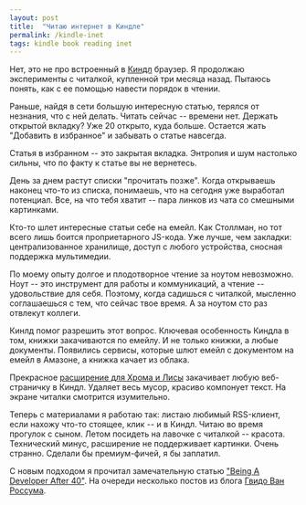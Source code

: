 ```yaml
---
layout: post
title:  "Читаю интернет в Киндле"
permalink: /kindle-inet
tags: kindle book reading inet
---
```


Нет, это не про встроенный в [Киндл](/kindle) браузер. Я продолжаю эксперименты
с читалкой, купленной три месяца назад. Пытаюсь понять, как с ее помощью навести
порядок в чтении.

Раньше, найдя в сети большую интересную статью, терялся от незнания, что с ней
делать. Читать сейчас -- времени нет. Держать открытой вкладку? Уже 20 открыто,
куда больше. Остается жать "Добавить в избранное" и забывать о статье навсегда.

Статья в избранном -- это закрытая вкладка. Энтропия и шум настолько сильны, что
по факту к статье вы не вернетесь.

День за днем растут списки "прочитать позже". Когда открываешь наконец что-то из
списка, понимаешь, что на сегодня уже выработал потенциал. Все, на что тебя
хватит -- пара линков из чата со смешными картинками.

Кто-то шлет интересные статьи себе на емейл. Как Столлман, но тот всего лишь
боится проприетарного JS-кода. Уже лучше, чем закладки: централизованное
хранилище, доступ с любого устройства, сносная поддержка мультимедии.

По моему опыту долгое и плодотворное чтение за ноутом невозможно. Ноут -- это
инструмент для работы и коммуникаций, а чтение -- удовольствие для
себя. Поэтому, когда садишься с читалкой, мысленно соглашаешься с тем, что
сейчас твое время. А за ноутом сто раз отвлекут коллеги.

Кинлд помог разрешить этот вопрос. Ключевая особенность Киндла в том, книжки
закачиваются по емейлу. И не только книжки, а любые документы. Появились
сервисы, которые шлют емейл с документом на емейл в Амазоне, а книжка качает из
облака.

[chrome-link]: http://www.amazon.com/gp/sendtokindle/chrome

Прекрасное [расширение для Хрома и Лисы][chrome-link] закачивает любую
веб-страничку в Киндл. Удаляет весь мусор, красиво компонует текст. На экране
читалки смотрится изумительно.

Теперь с материалами я работаю так: листаю любимый RSS-клиент, если нахожу
что-то стоящее, клик -- и в Киндл. Читаю во время прогулок с сыном. Летом
посидеть на лавочке с читалкой -- красота. Технический минус, расширение не
поддерживает картинки. Очень странно. Сделали бы премиум-фичей, я бы заплатил.

[dev40-link]: https://medium.freecodecamp.com/being-a-developer-after-40-3c5dd112210c#.na16szvfb
[python-link]: http://neopythonic.blogspot.ru/

С новым подходом я прочитал замечательную статью
["Being A Developer After 40"][dev40-link]. На очереди несколько постов из блога
[Гвидо Ван Россума][python-link].
